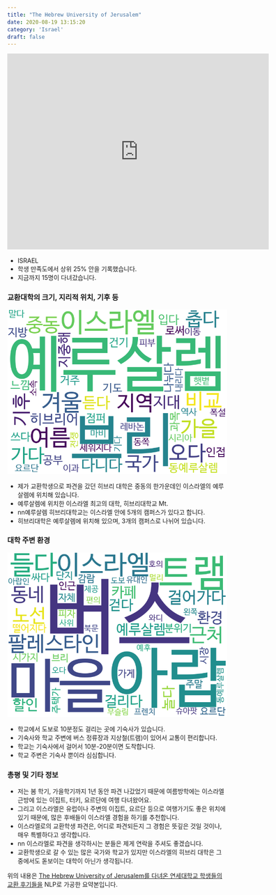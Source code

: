 ```yaml
---
title: "The Hebrew University of Jerusalem"
date: 2020-08-19 13:15:20
category: 'Israel'
draft: false
---
```


<iframe
width="600"
height="450"
frameborder="0" style="border:0"
src="https://www.google.com/maps/embed/v1/place?key=AIzaSyC9e1AME-pVmWC4hBpFdu5S4dKzyepa3HQ&q=The+Hebrew+University+of+Jerusalem&center=31.797242600000004,35.24030689999999&zoom=14" allowfullscreen>
</iframe>

* ISRAEL
* 학생 만족도에서 상위 25% 안을 기록했습니다.
* 지금까지 15명이 다녀갔습니다. 

### 교환대학의 크기, 지리적 위치, 기후 등

![gen_info-WordCloud](../univ_wordclouds_okt/gen_info/IL000001_gen_info_okt.png)

* 제가 교환학생으로 파견을 갔던 히브리 대학은 중동의 한가운데인 이스라엘의 예루살렘에 위치해 있습니다.
* 예루살렘에 위치한 이스라엘 최고의 대학, 히브리대학교 Mt.
* nn예루살렘 히브리대학교는 이스라엘 안에 5개의 캠퍼스가 있다고 합니다.
* 히브리대학은 예루살렘에 위치해 있으며, 3개의 캠퍼스로 나뉘어 있습니다.


### 대학 주변 환경

![env_info-WordCloud](../univ_wordclouds_okt/env_info/IL000001_env_info_okt.png)

* 학교에서 도보로 10분정도 걸리는 곳에 기숙사가 있습니다.
* 기숙사와 학교 주변에 버스 정류장과 지상철(트램)이 있어서 교통이 편리합니다.
* 학교는 기숙사에서 걸어서 10분-20분이면 도착합니다.
* 학교 주변은 기숙사 뿐이라 심심합니다.


### 총평 및 기타 정보 
* 저는 봄 학기, 가을학기까지 1년 동안 파견 나갔었기 때문에 여름방학에는 이스라엘 근방에 있는 이집트, 터키, 요르단에 여행 다녀왔어요.
* 그리고 이스라엘은 유럽이나 주변의 이집트, 요르단 등으로 여행가기도 좋은 위치에 있기 때문에, 많은 후배들이 이스라엘 경험을 하기를 추천합니다.
* 이스라엘로의 교환학생 파견은, 어디로 파견되든지 그 경험은 뜻깊은 것일 것이나, 매우 특별하다고 생각합니다.
* nn 이스라엘로 파견을 생각하시는 분들은 제게 연락을 주셔도 좋겠습니다.
* 교환학생으로 갈 수 있는 많은 국가와 학교가 있지만 이스라엘의 히브리 대학은 그중에서도 돋보이는 대학이 아닌가 생각됩니다.


위의 내용은 [The Hebrew University of Jerusalem를 다녀온 연세대학교 학생들의 교환 후기들을](http://oia.yonsei.ac.kr/partner/expReport.asp?ucode=IL000001&bgbn=A) NLP로 가공한 요약본입니다. 
